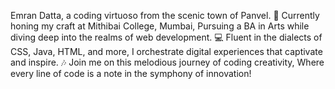 Emran Datta, a coding virtuoso from the scenic town of Panvel.
🎨 Currently honing my craft at Mithibai College, Mumbai,
Pursuing a BA in Arts while diving deep into the realms of web development.
💻 Fluent in the dialects of CSS, Java, HTML, and more,
I orchestrate digital experiences that captivate and inspire.
🎶 Join me on this melodious journey of coding creativity,
Where every line of code is a note in the symphony of innovation!

<!---
emrandatta02/emrandatta02 is a ✨ special ✨ repository because its `README.md` (this file) appears on your GitHub profile.
You can click the Preview link to take a look at your changes.
--->
